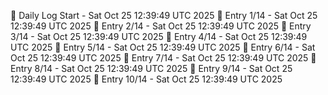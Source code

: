 📅 Daily Log Start - Sat Oct 25 12:39:49 UTC 2025
📌 Entry 1/14 - Sat Oct 25 12:39:49 UTC 2025
📌 Entry 2/14 - Sat Oct 25 12:39:49 UTC 2025
📌 Entry 3/14 - Sat Oct 25 12:39:49 UTC 2025
📌 Entry 4/14 - Sat Oct 25 12:39:49 UTC 2025
📌 Entry 5/14 - Sat Oct 25 12:39:49 UTC 2025
📌 Entry 6/14 - Sat Oct 25 12:39:49 UTC 2025
📌 Entry 7/14 - Sat Oct 25 12:39:49 UTC 2025
📌 Entry 8/14 - Sat Oct 25 12:39:49 UTC 2025
📌 Entry 9/14 - Sat Oct 25 12:39:49 UTC 2025
📌 Entry 10/14 - Sat Oct 25 12:39:49 UTC 2025
